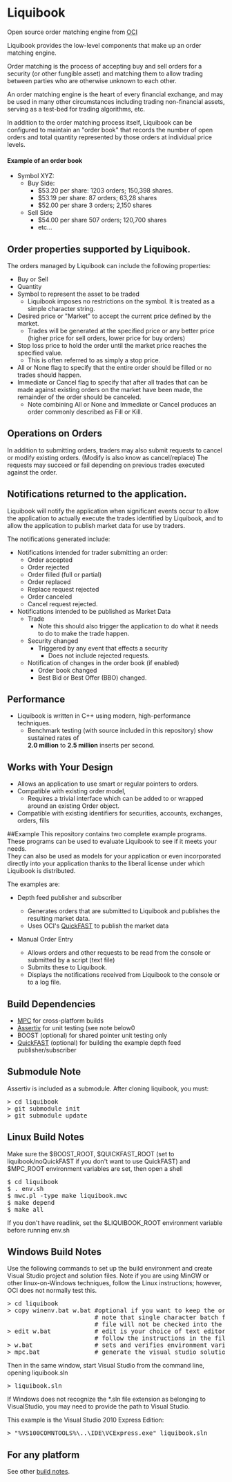 # Liquibook

Open source order matching engine from [OCI](http://ociweb.com)

Liquibook provides the low-level components that make up an order matching engine. 

Order matching is the process of accepting buy and sell orders for a security (or other fungible asset) and matching them to allow 
trading between parties who are otherwise unknown to each other.

An order matching engine is the heart of every financial exchange, 
and may be used in many other circumstances including trading non-financial assets, serving as a test-bed for trading algorithms, etc.

In addition to the order matching process itself, Liquibook can be configured
to maintain an "order book" that records the number of open orders and total quantity
represented by those orders at individual price levels.  

#### Example of an order book
* Symbol XYZ: 
  * Buy Side: 
    * $53.20 per share: 1203 orders; 150,398 shares.
    * $53.19 per share: 87 orders; 63,28 shares
    * $52.00 per share 3 orders; 2,150 shares
  * Sell Side
    * $54.00 per share 507 orders; 120,700 shares
    * etc...            

## Order properties supported by Liquibook.

The orders managed by Liquibook can include the following properties:

* Buy or Sell
* Quantity
* Symbol to represent the asset to be traded
  * Liquibook imposes no restrictions on the symbol.  It is treated as a simple character string.
* Desired price or "Market" to accept the current price defined by the market.
  * Trades will be generated at the specified price or any better price (higher price for sell orders, lower price for buy orders)
* Stop loss price to hold the order until the market price reaches the specified value.
  * This is often referred to as simply a stop price.
* All or None flag to specify that the entire order should be filled or no trades should happen.
* Immediate or Cancel flag to specify that after all trades that can be made against existing orders on the market have been made, the remainder of the order should be canceled.
  * Note combining All or None and Immediate or Cancel produces an order commonly described as Fill or Kill.
  
## Operations on Orders

In addition to submitting orders, traders may also submit requests to cancel or modify existing orders.  (Modify is also know as cancel/replace)
The requests may succeed or fail depending on previous trades executed against the order.
  
## Notifications returned to the application.

Liquibook will notify the application when significant events occur to allow the application to actually execute the trades identified by Liquibook, and to allow the application to publish market data for use by traders.

The notifications generated include:

* Notifications intended for trader submitting an order:
  * Order accepted 
  * Order rejected
  * Order filled (full or partial)
  * Order replaced
  * Replace request rejected
  * Order canceled
  * Cancel request rejected.
* Notifications intended to be published as Market Data
  * Trade
    * Note this should also trigger the application to do what it needs to do to make the trade happen.
  * Security changed
    * Triggered by any event that effects a security
      * Does not include rejected requests.
  * Notification of changes in the order book (if enabled)
    * Order book changed
    * Best Bid or Best Offer (BBO) changed.


## Performance
* Liquibook is written in C++ using modern, high-performance techniques.
  * Benchmark testing (with source included in this repository) show sustained rates of  
__2.0 million__ to __2.5 million__ inserts per second. 

## Works with Your Design
* Allows an application to use smart or regular pointers to orders.
* Compatible with existing order model, 
  * Requires a trivial interface which can be added to or wrapped around an existing Order object.
* Compatible with existing identifiers for securities, accounts, exchanges, orders, fills

##Example
This repository contains two complete example programs.  These programs can be used to evaluate Liquibook to see if it meets your needs.  
They can also be used as models for your application or even incorporated directly into your application thanks to the
liberal license under which Liquibook is distributed.

The examples are:
* Depth feed publisher and subscriber
  * Generates orders that are submitted to Liquibook and publishes the resulting market data.
  * Uses OCI's [QuickFAST](https://www.ociweb.com/products/quickfast/) to publish the market data

* Manual Order Entry
  * Allows orders and other requests to be read from the console or submitted by a script (text file)
  * Submits these to Liquibook.
  * Displays the notifications received from Liquibook to the console or to a log file.

Build Dependencies
------------------

* [MPC](http://www.ociweb.com/products/mpc) for cross-platform builds
* [Assertiv](https://github.com/iamtheschmitzer/assertiv) for unit testing (see note below0
* BOOST (optional) for shared pointer unit testing only
* [QuickFAST](https://www.ociweb.com/products/quickfast/) (optional) for building the example depth feed publisher/subscriber

## Submodule Note

Assertiv is included as a submodule.  After cloning liquibook, you must:

<pre>
> cd liquibook
> git submodule init
> git submodule update
</pre>

## Linux Build Notes

Make sure the $BOOST_ROOT, $QUICKFAST_ROOT (set to liquibook/noQuickFAST if you don't want to use QuickFAST) and $MPC_ROOT environment variables are set, then open a shell

<pre>
$ cd liquibook
$ . env.sh
$ mwc.pl -type make liquibook.mwc
$ make depend
$ make all
</pre>

If you don't have readlink, set the $LIQUIBOOK_ROOT environment variable before running env.sh

## Windows Build Notes
Use the following commands to set up the build environment and create Visual Studio project and solution files.
Note if you are using MinGW or other linux-on-Windows techniques, follow the Linux instructions; however, OCI does not normally test this.

<pre>
> cd liquibook
> copy winenv.bat w.bat #optional if you want to keep the original
                        # note that single character batch file names are ignored in .getignore so the customized
                        # file will not be checked into the git repository.
> edit w.bat            # edit is your choice of text editor
                        # follow the instructions in the file itself.
> w.bat                 # sets and verifies environment variables
> mpc.bat               # generate the visual studio solution and project files.
</pre>

Then in the same window, start Visual Studio from the command line, opening liquibook.sln
<pre>
> liquibook.sln
</pre>
If Windows does not recognize the *.sln file extension as belonging to VisualStudio,
you may need to provide the path to Visual Studio.

This example is the Visual Studio 2010 Express Edition:
<pre>
> "%VS100COMNTOOLS%\..\IDE\VCExpress.exe" liquibook.sln
</pre>

## For any platform

See other [build notes](BUILD_NOTES.md).

